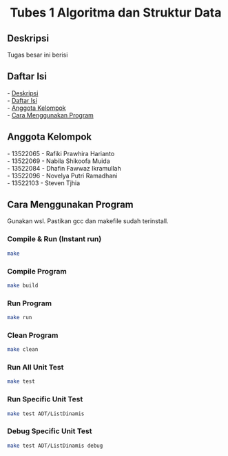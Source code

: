 <h1 align="center">Tubes 1 Algoritma dan Struktur Data</h1>

<h2 id="description">Deskripsi</h2>
Tugas besar ini berisi

<h2 id="table-of-contents">Daftar Isi</h2>
- <a href="#description">Deskripsi</a><br/>
- <a href="#table-of-contents">Daftar Isi</a><br/>
- <a href="#member">Anggota Kelompok</a><br/>
- <a href="#how-to-run">Cara Menggunakan Program</a><br/>

<h2 id="member">Anggota Kelompok</h2>
- 13522065 - Rafiki Prawhira Harianto<br/>
- 13522069 - Nabila Shikoofa Muida<br/>
- 13522084 - Dhafin Fawwaz Ikramullah<br/>
- 13522096 - Novelya Putri Ramadhani<br/>
- 13522103 - Steven Tjhia<br/>

<h2 id="how-to-run">Cara Menggunakan Program</h2>
Gunakan wsl. Pastikan gcc dan makefile sudah terinstall.

### Compile & Run (Instant run)
```bash
make
```

### Compile Program
```bash
make build
```

### Run Program
```bash
make run
```

### Clean Program
```bash
make clean
```

### Run All Unit Test
```bash
make test
```

### Run Specific Unit Test
```bash
make test ADT/ListDinamis
```

### Debug Specific Unit Test
```bash
make test ADT/ListDinamis debug
```